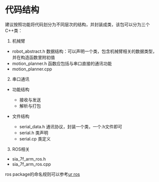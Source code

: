 # 代码结构

建议按照功能将代码划分为不同层次的结构，并封装成类，该包可以分为三个C++类：

1. 机械臂

- robot_abstract.h 数据结构：可以声明一个类，包含机械臂相关的数据类型，并在构造函数里附初值
- motion_planner.h 函数应包括与串口直接的通讯功能
- motion_planner.cpp 

2. 串口通讯

- 功能结构
  - 接收与发送
  - 解析与打包

- 文件结构
  - serial_data.h 通讯协议，封装一个类，一个.h文件即可
  - serial.h 类声明
  - serial.cp 类定义

3. ROS相关
- sia_7f_arm_ros.h
- sia_7f_arm_ros.cpp


ros package的命名规则可以参考[ur ros](https://github.com/ros-industrial/universal_robot)